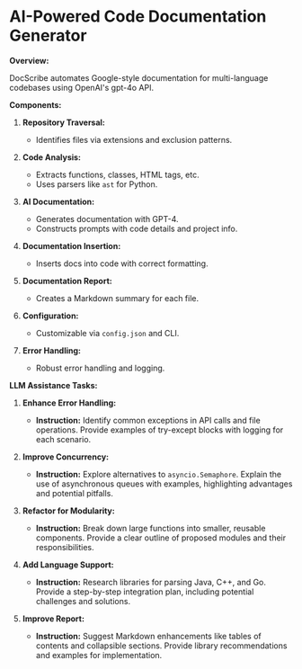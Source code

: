 # AI-Powered Code Documentation Generator

**Overview:**

DocScribe automates Google-style documentation for multi-language codebases using OpenAI's gpt-4o API.

**Components:**

1. **Repository Traversal:**
   - Identifies files via extensions and exclusion patterns.

2. **Code Analysis:**
   - Extracts functions, classes, HTML tags, etc.
   - Uses parsers like `ast` for Python.

3. **AI Documentation:**
   - Generates documentation with GPT-4.
   - Constructs prompts with code details and project info.

4. **Documentation Insertion:**
   - Inserts docs into code with correct formatting.

5. **Documentation Report:**
   - Creates a Markdown summary for each file.

6. **Configuration:**
   - Customizable via `config.json` and CLI.

7. **Error Handling:**
   - Robust error handling and logging.

**LLM Assistance Tasks:**

1. **Enhance Error Handling:**
   - **Instruction:** Identify common exceptions in API calls and file operations. Provide examples of try-except blocks with logging for each scenario.

2. **Improve Concurrency:**
   - **Instruction:** Explore alternatives to `asyncio.Semaphore`. Explain the use of asynchronous queues with examples, highlighting advantages and potential pitfalls.

3. **Refactor for Modularity:**
   - **Instruction:** Break down large functions into smaller, reusable components. Provide a clear outline of proposed modules and their responsibilities.

4. **Add Language Support:**
   - **Instruction:** Research libraries for parsing Java, C++, and Go. Provide a step-by-step integration plan, including potential challenges and solutions.

5. **Improve Report:**
   - **Instruction:** Suggest Markdown enhancements like tables of contents and collapsible sections. Provide library recommendations and examples for implementation.

